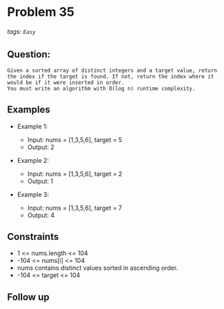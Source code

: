 # Problem 35
###### tags: `Easy`

## Question:
```
Given a sorted array of distinct integers and a target value, return the index if the target is found. If not, return the index where it would be if it were inserted in order.
You must write an algorithm with O(log n) runtime complexity.
```

## Examples
* Example 1:
	* Input: nums = [1,3,5,6], target = 5
	* Output: 2

* Example 2:
	* Input: nums = [1,3,5,6], target = 2
	* Output: 1

* Example 3:
	* Input: nums = [1,3,5,6], target = 7
	* Output: 4

## Constraints
* 1 <= nums.length <= 104
* -104 <= nums[i] <= 104
* nums contains distinct values sorted in ascending order.
* -104 <= target <= 104

## Follow up


